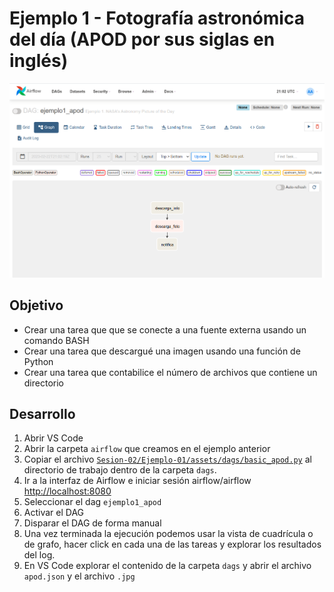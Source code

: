 # Ejemplo 1 - Fotografía astronómica del día (APOD por sus siglas en inglés)


![graph view](assets/img/graph_view.png)
## Objetivo

 * Crear una tarea que que se conecte a una fuente externa usando un comando BASH
* Crear una tarea que descargué una imagen usando una función de Python
* Crear una tarea que contabilice el número de archivos que contiene un directorio

## Desarrollo

1. Abrir VS Code
2. Abrir la carpeta `airflow` que creamos en el ejemplo anterior
3. Copiar el archivo [`Sesion-02/Ejemplo-01/assets/dags/basic_apod.py`](assets/dags/basic_apod.py) al directorio de trabajo dentro de la carpeta `dags`.
4. Ir a la interfaz de Airflow e iniciar sesión airflow/airflow [http://localhost:8080](localhost:8080)
5. Seleccionar el dag `ejemplo1_apod`
6. Activar el DAG
7. Disparar el DAG de forma manual
8. Una vez terminada la ejecución podemos usar la vista de cuadrícula o de grafo, hacer click en cada una de las tareas y explorar los resultados del log.
9. En VS Code explorar el contenido de la carpeta `dags` y abrir el archivo `apod.json` y el archivo `.jpg`
